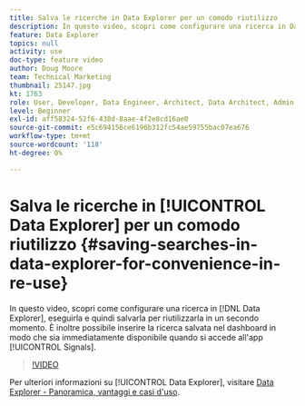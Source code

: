 ```yaml
---
title: Salva le ricerche in Data Explorer per un comodo riutilizzo
description: In questo video, scopri come configurare una ricerca in Data Explorer, eseguirla e quindi salvarla per riutilizzarla in un secondo momento. Puoi anche inserire la ricerca salvata nel dashboard in modo che sia immediatamente disponibile quando entri nell’app Segnali.
feature: Data Explorer
topics: null
activity: use
doc-type: feature video
author: Doug Moore
team: Technical Marketing
thumbnail: 25147.jpg
kt: 1763
role: User, Developer, Data Engineer, Architect, Data Architect, Admin, Leader
level: Beginner
exl-id: aff58324-52f6-438d-8aae-4f2e8cd16ae0
source-git-commit: e5c694156ce6196b312fc54ae59755bac07ea676
workflow-type: tm+mt
source-wordcount: '118'
ht-degree: 0%

---
```


# Salva le ricerche in [!UICONTROL Data Explorer] per un comodo riutilizzo {#saving-searches-in-data-explorer-for-convenience-in-re-use}

In questo video, scopri come configurare una ricerca in [!DNL Data Explorer], eseguirla e quindi salvarla per riutilizzarla in un secondo momento. È inoltre possibile inserire la ricerca salvata nel dashboard in modo che sia immediatamente disponibile quando si accede all&#39;app [!UICONTROL Signals].

>[!VIDEO](https://video.tv.adobe.com/v/25147/?quality=12)

Per ulteriori informazioni su [!UICONTROL Data Explorer], visitare [Data Explorer - Panoramica, vantaggi e casi d&#39;uso](https://experiencecloud.adobe.com/resources/help/it_IT/aam/data-explorer.html).
